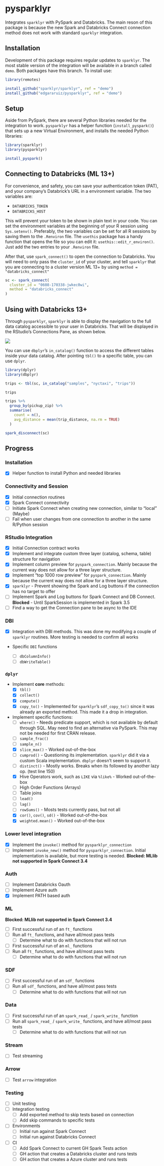 
<!-- README.md is generated from README.Rmd. Please edit that file -->

# pysparklyr

<!-- badges: start -->
<!-- badges: end -->

Integrates `sparklyr` with PySpark and Databricks. The main reson of
this package is because the new Spark and Databricks Connect connection
method does not work with standard `sparklyr` integration.

## Installation

Development of this package requires regular updates to `sparklyr`. The
most stable version of the integration will be available in a branch
called `demo`. Both packages have this branch. To install use:

``` r
library(remotes)

install_github("sparklyr/sparklyr", ref = "demo")
install_github("edgararuiz/pysparklyr", ref = "demo")
```

## Setup

Aside from PySpark, there are several Python libraries needed for the
integration to work. `pysparklyr` has a helper function
(`install_pyspark()`) that sets up a new Virtual Environment, and
installs the needed Python libraries:

``` r
library(sparklyr)
library(pysparklyr)

install_pyspark()
```

## Connecting to Databricks (ML 13+)

For convenience, and safety, you can save your authentication token
(PAT), and your company’s Databrick’s URL in a environment variable. The
two variables are:

- `DATABRICKS_TOKEN`
- `DATABRICKS_HOST`

This will prevent your token to be shown in plain text in your code. You
can set the environment variables at the beginning of your R session
using `Sys.setenv()`. Preferably, the two variables can be set for all R
sessions by saving them to the `.Renviron` file. The `usethis` package
has a handy function that opens the file so you can edit it:
`usethis::edit_r_environ()`. Just add the two entries to your
`.Renviron` file.

After that, use `spark_connect()` to open the connection to Databricks.
You will need to only pass the `cluster_id` of your cluster, and tell
`sparklyr` that you are connecting to a cluster version ML 13+ by using
`method = "databricks_connect"`

``` r
sc <- spark_connect(
  cluster_id = "0608-170338-jwkec0wi",
  method = "databricks_connect"
)
```

## Using with Databricks 13+

Through `pysparklyr`, `sparklyr` is able to display the navigation to
the full data catalog accessible to your user in Databricks. That will
be displayed in the RStudio’s Connections Pane, as shown below.

<img src="man/readme/rstudio-connection.png"/>

You can use `dbplyr`’s `in_catalog()` function to access the different
tables inside your data catalog. After pointing `tbl()` to a specific
table, you can use `dplyr`.

``` r
library(dplyr)
library(dbplyr)

trips <- tbl(sc, in_catalog("samples", "nyctaxi", "trips"))

trips
```

``` r
trips %>% 
  group_by(pickup_zip) %>% 
  summarise(
    count = n(),
    avg_distance = mean(trip_distance, na.rm = TRUE)
  )
```

``` r
spark_disconnect(sc)
```

## Progress

### Installation

- [x] Helper function to install Python and needed libraries

### Connectivity and Session

- [x] Initial connection routines
- [x] Spark Connect connectivity
- [ ] Initiate Spark Connect when creating new connection, similar to
  “local” (Maybe)
- [ ] Fail when user changes from one connection to another in the same
  R/Python session

### RStudio Integration

- [x] Initial Connection contract works
- [x] Implement and integrate custom three layer (catalog, schema,
  table) structure for navigation
- [x] Implement column preview for `pyspark_connection`. Mainly because
  the current way does not allow for a three layer structure.
- [x] Implement “top 1000 row preview” for `pyspark_connection`. Mainly
  because the current way does not allow for a three layer structure.
- [x] `sparklyr` - Prevent showing the Spark and Log buttons if the
  connection has no target to offer
- [ ] Implement Spark and Log buttons for Spark Connect and DB Connect.
  **Blocked** - Until SparkSession is implemented in Spark 3.5
- [ ] Find a way to get the Connection pane to be async to the IDE

### DBI

- [x] Integration with DBI methods. This was done my modifying a couple
  of `sparklyr` routines. More testing is needed to confirm all works

- Specific `DBI` functions

  - [ ] `dbColumnInfo()`
  - [ ] `dbWriteTable()`

### `dplyr`

- Implement **core** methods:
  - [x] `tbl()`
  - [x] `collect()`
  - [x] `compute()`
  - [x] `copy_to()` - Implemented for `sparklyr`’s `sdf_copy_to()` since
    it was already an exported method. This made it a drop in
    integration.
- Implement specific functions:
  - [ ] `where()` - Needs predicate support, which is not available by
    default through SQL. May need to find an alternative via PySpark.
    This may not be needed for first CRAN release.
  - [ ] `sample_frac()`
  - [ ] `sample_n()`
  - [x] `slice_max()` - Worked out-of-the-box
  - [ ] `cumprod()` - Questioning its implementation. `sparklyr` did it
    via a custom Scala implementation. `dbplyr` doesn’t seem to support
    it.
  - [ ] `distinct()` - Mostly works. Breaks when its followed by another
    lazy op. (test line 150)
  - [x] Hive Operators work, such as `LIKE` via `%like%` - Worked
    out-of-the-box
  - [ ] High Order Functions (Arrays)
  - [ ] Table joins
  - [ ] `lead()`
  - [ ] `lag()`
  - [ ] `rowSums()` - Mosts tests currently pass, but not all
  - [x] `cor()`, `cov()`, `sd()` - Worked out-of-the-box
  - [x] `weighted.mean()` - Worked out-of-the-box

### Lower level integration

- [x] Implement the `invoke()` method for `pysparklyr_connection`
- [ ] Implement `invoke_new()` method for `pysparklyr_connection`.
  Initial implementation is available, but more testing is needed.
  **Blocked: MLlib not supported in Spark Connect 3.4**

### Auth

- [ ] Implement Databricks Oauth
- [ ] Implement Azure auth
- [x] Implement PATH based auth

### ML

**Blocked: MLlib not supported in Spark Connect 3.4**

- [ ] First successful run of an `ft_` functions
- [ ] Run all `ft_` functions, and have all/most pass tests
  - [ ] Determine what to do with functions that will not run
- [ ] First successful run of an `ml_` functions
- [ ] Run all `ft_` functions, and have all/most pass tests
  - [ ] Determine what to do with functions that will not run

### SDF

- [ ] First successful run of an `sdf_` functions
- [ ] Run all `sdf_` functions, and have all/most pass tests
  - [ ] Determine what to do with functions that will not run

### Data

- [ ] First successful run of an `spark_read_` / `spark_write_` function
- [ ] Run all `spark_read_` / `spark_write_` functions, and have
  all/most pass tests
  - [ ] Determine what to do with functions that will not run

### Stream

- [ ] Test streaming

### Arrow

- [ ] Test `arrow` integration

### Testing

- [ ] Unit testing
- [ ] Integration testing
  - [ ] Add exported method to skip tests based on connection
  - [ ] Add skip commands to specific tests
- [ ] Environments
  - [ ] Initial run against Spark Connect
  - [ ] Initial run against Databricks Connect
- [ ] CI
  - [ ] Add Spark Connect to current GH Spark Tests action
  - [ ] GH action that creates a Databricks cluster and runs tests
  - [ ] GH action that creates a Azure cluster and runs tests
